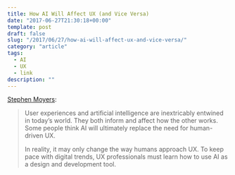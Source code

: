 ```yaml
---
title: How AI Will Affect UX (and Vice Versa)
date: "2017-06-27T21:30:18+00:00"
template: post
draft: false
slug: "/2017/06/27/how-ai-will-affect-ux-and-vice-versa/"
category: "article"
tags:
  - AI
  - UX
  - link
description: ""
---
```


<a href="https://speckyboy.com/ai-will-affect-ux-vice-versa/">Stephen Moyers</a>:

<blockquote>User experiences and artificial intelligence are inextricably entwined in today’s world. They both inform and affect how the other works. Some people think AI will ultimately replace the need for human-driven UX.

In reality, it may only change the way humans approach UX. To keep pace with digital trends, UX professionals must learn how to use AI as a design and development tool.</blockquote>
